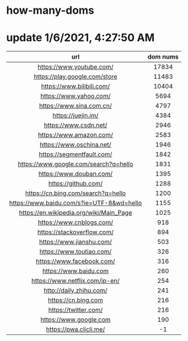 # how-many-doms

# update 1/6/2021, 4:27:50 AM

url | dom nums
:-: | :-:
https://www.youtube.com/ | 17834
https://play.google.com/store | 11483
https://www.bilibili.com/ | 10404
https://www.yahoo.com/ | 5694
https://www.sina.com.cn/ | 4797
https://juejin.im/ | 4384
https://www.csdn.net/ | 2946
https://www.amazon.com/ | 2583
https://www.oschina.net/ | 1946
https://segmentfault.com/ | 1842
https://www.google.com/search?q=hello | 1831
https://www.douban.com/ | 1395
https://github.com/ | 1288
https://cn.bing.com/search?q=hello | 1200
https://www.baidu.com/s?ie=UTF-8&wd=hello | 1155
https://en.wikipedia.org/wiki/Main_Page | 1025
https://www.cnblogs.com/ | 918
https://stackoverflow.com/ | 894
https://www.jianshu.com/ | 503
https://www.toutiao.com/ | 326
https://www.facebook.com/ | 316
https://www.baidu.com | 260
https://www.netflix.com/jp-en/ | 254
http://daily.zhihu.com/ | 241
https://cn.bing.com | 216
https://twitter.com/ | 216
https://www.google.com | 190
https://pwa.clicli.me/ | -1
